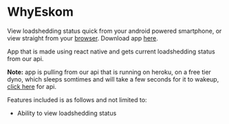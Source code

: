 # WhyEskom

View loadshedding status quick from your android powered smartphone, or view straight from your [browser](https://why-eskom.herokuapp.com/).
Download app [here](https://github.com/incrediblejagur/whyEskom/tree/master/apk).

App that is made using react native and gets current loadshedding status from our api.

**Note:** app is pulling from our api that is running on heroku, on a free tier dyno, which sleeps somtimes and will take a few seconds for it to wakeup, [click here](https://why-eskom.herokuapp.com/api/getStatus/) for api.

Features included is as follows and not limited to:

- Ability to view loadshedding status
